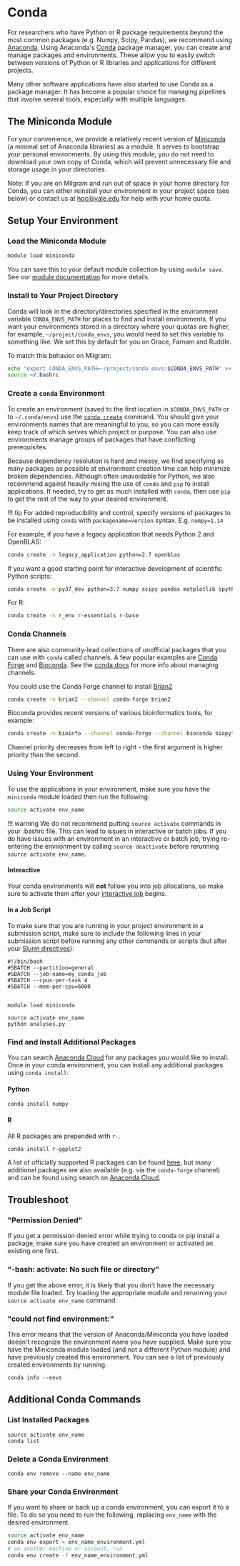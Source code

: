 # Conda

For researchers who have Python or R package requirements beyond the most common packages (e.g. Numpy, Scipy, Pandas), we recommend using [Anaconda](https://www.anaconda.com/what-is-anaconda/). Using Anaconda's [Conda](https://conda.io/projects/conda/en/latest/index.html) package manager, you can create and manage packages and environments. These allow you to easily switch between versions of Python or R libraries and applications for different projects.

Many other software applications have also started to use Conda as a package manager. It has become a popular choice for managing pipelines that involve several tools, especially with multiple languages.

## The Miniconda Module

For your convenience, we provide a relatively recent version of [Miniconda](https://conda.io/miniconda.html) (a minimal set of Anaconda libraries) as a module. It serves to bootstrap your personal environments. By using this module, you do not need to download your own copy of Conda, which will prevent unnecessary file and storage usage in your directories.

Note: If you are on Milgram and run out of space in your home directory for Conda, you can either reinstall your environment in your project space (see below) or contact us at [hpc@yale.edu](mailto:hpc@yale.edu) for help with your home quota.

## Setup Your Environment

### Load the Miniconda Module

``` bash
module load miniconda
```

You can save this to your default module collection by using `module save`. See our [module documentation](/clusters-at-yale/applications/modules) for more details.

### Install to Your Project Directory

Conda will look in the directory/directories specified in the environment variable `CONDA_ENVS_PATH` for places to find and install environments. If you want your environments stored in a directory where your quotas are higher, for example, `~/project/conda_envs`, you would need to set this variable to something like. We set this by default for you on Grace, Farnam and Ruddle.

To match this behavior on Milgram:

``` bash
echo "export CONDA_ENVS_PATH=~/project/conda_envs:$CONDA_ENVS_PATH" >> ~/.bashrc
source ~/.bashrc
```

### Create a `conda` Environment

To create an environment (saved to the first location in `$CONDA_ENVS_PATH` or to `~/.conda/envs`) use the [`conda create`](https://docs.conda.io/projects/conda/en/latest/commands/create.html) command. You should give your environments names that are meaningful to you, so you can more easily keep track of which serves which project or purpose. You can also use environments manage groups of packages that have conflicting prerequisites.

Because dependency resolution is hard and messy, we find specifying as many packages as possible at environment creation time can help minimize broken dependencies. Although often unavoidable for Python, we also recommend against heavily mixing the use of `conda` and `pip` to install applications. If needed, try to get as much installed with `conda`, then use `pip` to get the rest of the way to your desired environment.

!!! tip
    For added reproducibility and control, specify versions of packages to be installed using `conda` with `packagename=version` syntax. E.g. `numpy=1.14`

For example, if you have a legacy application that needs Python 2 and OpenBLAS:

``` bash
conda create -n legacy_application python=2.7 openblas
```

If you want a good starting point for interactive development of scientific Python scripts:

``` bash
conda create -n py37_dev python=3.7 numpy scipy pandas matplotlib ipython jupyter
```

For R:

```bash
conda create -n r_env r-essentials r-base
```

### Conda Channels

There are also community-lead collections of unofficial packages that you can use with `conda` called channels. A few popular examples are [Conda Forge](https://conda-forge.org/) and [Bioconda](https://bioconda.github.io/). See the [conda docs](https://docs.conda.io/projects/conda/en/latest/user-guide/tasks/manage-channels.html) for more info about managing channels.

You could use the Conda Forge channel to install [Brian2](http://briansimulator.org/)

``` bash
conda create -n brian2 --channel conda-forge brian2
```

Bioconda provides recent versions of various bioinformatics tools, for example:

``` bash
conda create -n bioinfo --channel conda-forge --channel bioconda biopython bedtools bowtie2 repeatmasker
```

Channel priority decreases from left to right - the first argument is higher priority than the second.

### Using Your Environment

To use the applications in your environment, make sure you have the `miniconda` module loaded then run the following:

``` bash
source activate env_name
```

!!! warning
    We do not recommend putting `source activate` commands in  your .bashrc file. This can lead to issues in interactive or batch jobs. If you do have issues with an environment in an interactive or batch job, trying re-entering the environment by calling `source deactivate` before rerunning `source activate env_name`.

#### Interactive

Your conda environments will **not** follow you into job allocations, so make sure to activate them after your [interactive job](/clusters-at-yale/job-scheduling/#interactive-jobs) begins.

#### In a Job Script

To make sure that you are running in your project environment in a submission script, make sure to include the following lines in your submission script before running any other commands or scripts (but after your [Slurm directives](/clusters-at-yale/job-scheduling#directives)):

``` bash_
#!/bin/bash
#SBATCH --partition=general
#SBATCH --job-name=my_conda_job
#SBATCH --cpus-per-task 4
#SBATCH --mem-per-cpu=6000


module load miniconda

source activate env_name
python analyses.py
```

### Find and Install Additional Packages

You can search [Anaconda Cloud](https://anaconda.org/) for any packages you would like to install. Once in your conda environment, you can install any additional packages using `conda install`:

#### Python

```
conda install numpy
```

#### R

All R packages are prepended with `r-`.

```
conda install r-ggplot2
```

A list of officially supported R packages can be found [here](https://docs.anaconda.com/anaconda/packages/r-language-pkg-docs/), but many additional packages are also available (e.g. via the `conda-forge` channel) and can be found using search on [Anaconda Cloud](https://anaconda.org/).

## Troubleshoot

### "Permission Denied"

If you get a permission denied error while trying to conda or pip install a package, make sure you have created an environment or activated an existing one first.

### "-bash: activate: No such file or directory"

If you get the above error, it is likely that you don't have the necessary module file loaded. Try loading the appropriate module and rerunning your `source activate env_name` command.

### "could not find environment:"

This error means that the version of Anaconda/Miniconda you have loaded doesn't recognize the environment name you have supplied. Make sure you have the Miniconda module loaded (and not a different Python module) and have previously created this environment. You can see a list of previously created environments by running:

```
conda info --envs
```

## Additional Conda Commands

### List Installed Packages

```
source activate env_name
conda list
```

### Delete a Conda Environment

```
conda env remove --name env_name
```

### Share your Conda Environment

If you want to share or back up a conda environment, you can export it to a file. To do so you need to run the following, replacing `env_name` with the desired environment.

``` bash
source activate env_name
conda env export > env_name_environment.yml
# on another machine or account, run
conda env create -f env_name_environment.yml
```